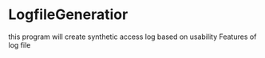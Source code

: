 # LogfileGeneratior
 this program will create synthetic access log based on usability Features of log file
